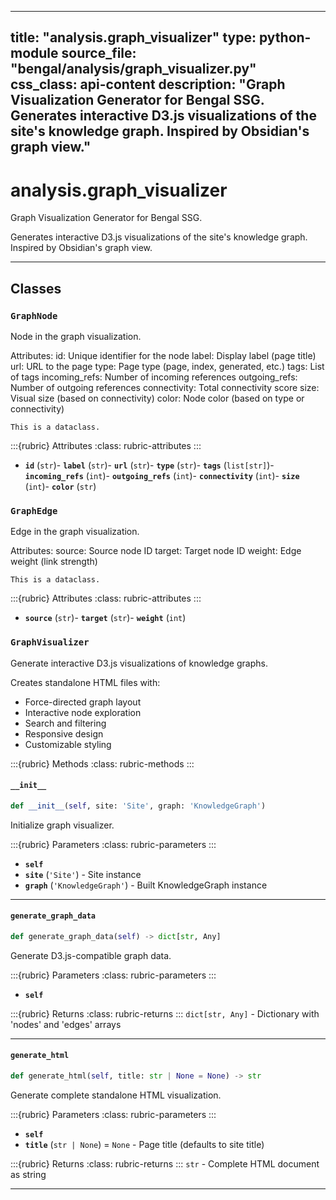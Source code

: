 
---
title: "analysis.graph_visualizer"
type: python-module
source_file: "bengal/analysis/graph_visualizer.py"
css_class: api-content
description: "Graph Visualization Generator for Bengal SSG.  Generates interactive D3.js visualizations of the site's knowledge graph. Inspired by Obsidian's graph view."
---

# analysis.graph_visualizer

Graph Visualization Generator for Bengal SSG.

Generates interactive D3.js visualizations of the site's knowledge graph.
Inspired by Obsidian's graph view.

---

## Classes

### `GraphNode`


Node in the graph visualization.

Attributes:
    id: Unique identifier for the node
    label: Display label (page title)
    url: URL to the page
    type: Page type (page, index, generated, etc.)
    tags: List of tags
    incoming_refs: Number of incoming references
    outgoing_refs: Number of outgoing references
    connectivity: Total connectivity score
    size: Visual size (based on connectivity)
    color: Node color (based on type or connectivity)

```{info}
This is a dataclass.
```

:::{rubric} Attributes
:class: rubric-attributes
:::
- **`id`** (`str`)- **`label`** (`str`)- **`url`** (`str`)- **`type`** (`str`)- **`tags`** (`list[str]`)- **`incoming_refs`** (`int`)- **`outgoing_refs`** (`int`)- **`connectivity`** (`int`)- **`size`** (`int`)- **`color`** (`str`)



### `GraphEdge`


Edge in the graph visualization.

Attributes:
    source: Source node ID
    target: Target node ID
    weight: Edge weight (link strength)

```{info}
This is a dataclass.
```

:::{rubric} Attributes
:class: rubric-attributes
:::
- **`source`** (`str`)- **`target`** (`str`)- **`weight`** (`int`)



### `GraphVisualizer`


Generate interactive D3.js visualizations of knowledge graphs.

Creates standalone HTML files with:
- Force-directed graph layout
- Interactive node exploration
- Search and filtering
- Responsive design
- Customizable styling




:::{rubric} Methods
:class: rubric-methods
:::
#### `__init__`
```python
def __init__(self, site: 'Site', graph: 'KnowledgeGraph')
```

Initialize graph visualizer.



:::{rubric} Parameters
:class: rubric-parameters
:::
- **`self`**
- **`site`** (`'Site'`) - Site instance
- **`graph`** (`'KnowledgeGraph'`) - Built KnowledgeGraph instance





---
#### `generate_graph_data`
```python
def generate_graph_data(self) -> dict[str, Any]
```

Generate D3.js-compatible graph data.



:::{rubric} Parameters
:class: rubric-parameters
:::
- **`self`**

:::{rubric} Returns
:class: rubric-returns
:::
`dict[str, Any]` - Dictionary with 'nodes' and 'edges' arrays




---
#### `generate_html`
```python
def generate_html(self, title: str | None = None) -> str
```

Generate complete standalone HTML visualization.



:::{rubric} Parameters
:class: rubric-parameters
:::
- **`self`**
- **`title`** (`str | None`) = `None` - Page title (defaults to site title)

:::{rubric} Returns
:class: rubric-returns
:::
`str` - Complete HTML document as string




---
